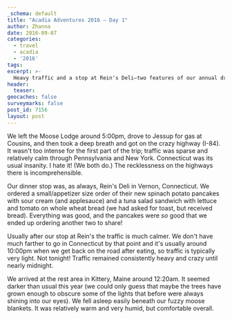 ```yaml
---
_schema: default
title: "Acadia Adventures 2016 – Day 1"
author: Zhanna
date: 2016-09-07
categories:
  - travel
  - acadia
  - '2016'
tags:
excerpt: >-
  Heavy traffic and a stop at Rein's Deli—two features of our annual drive to Maine!
header:
  teaser:
geocaches: false
surveymarks: false
post_id: 7156
layout: post               
---
```


We left the Moose Lodge around 5:00pm, drove to Jessup for gas at Cousins, and then took a deep breath and got on the crazy highway (I-84). It wasn't too intense for the first part of the trip; traffic was sparse and relatively calm through Pennsylvania and New York. Connecticut was its usual insanity. I hate it! (We both do.) The recklessness on the highways there is incomprehensible. 

Our dinner stop was, as always, Rein's Deli in Vernon, Connecticut. We ordered a small/appetizer size order of their new spinach potato pancakes with sour cream (and applesauce) and a tuna salad sandwich with lettuce and tomato on whole wheat bread (we had asked for toast, but received bread). Everything was good, and the pancakes were _so_ good that we ended up ordering another two to share!
 
Usually after our stop at Rein's the traffic is much calmer. We don't have much farther to go in Connecticut by that point and it's usually around 10:00pm when we get back on the road after eating, so traffic is typically very light. Not tonight! Traffic remained consistently heavy and crazy until nearly midnight. 

We arrived at the rest area in Kittery, Maine around 12:20am. It seemed darker than usual this year (we could only guess that maybe the trees have grown enough to obscure some of the lights that before were always shining into our eyes). We fell asleep easily beneath our fuzzy moose blankets. It was relatively warm and very humid, but comfortable overall.